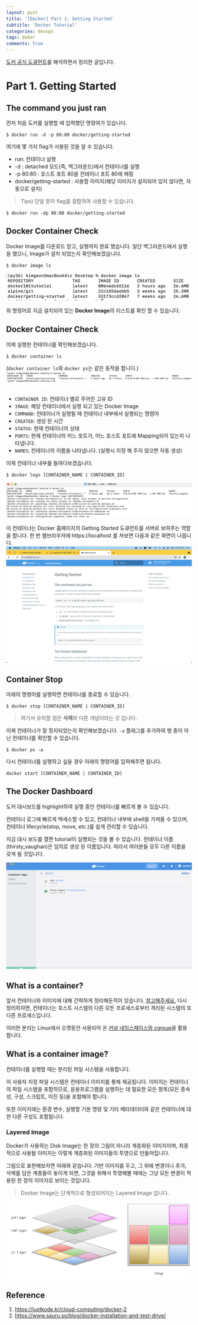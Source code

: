 ```yaml
---
layout: post
title: '[Docker] Part 1: Getting Started'
subtitle: 'Docker Tutorial'
categories: devops
tags: doker
comments: true
---
```



[도커 공식 도큐먼트](https://docs.docker.com/get-started/)를 해석하면서 정리한 글입니다.

# Part 1. Getting Started

## The command you just ran

먼저 처음 도커를 실행할 때 입력했던 명령여가 있습니다.
```vim
$ docker run -d -p 80:80 docker/getting-started
```
여기에 몇 가지 flag가 사용된 것을 알 수 있습니다.
- run: 컨테이너 실행
- -d : detached 모드(즉, 백그라운드)에서 컨테이너를 실행
- -p 80:80 : 호스트 포트 80을 컨테이너 포트 80에 매핑
- docker/getting-started : 사용할 이미지(해당 이미지가 설치되어 있지 않다면, 자동으로 설치)

> Tips) 단일 문자 flag를 결합하여 사용할 수 있습니다.
```vim
$ docker run -dp 80:80 docker/getting-started
```

## Docker Container Check
Docker Image를 다운로드 받고, 실행까지 완료 했습니다. 일단 백그라운드에서 실행을 했으니, Image가 설치 되었는지 확인해보겠습니다.
```vim
$ docker image ls
```
![img](/assets/img/docker/docker_image_ls.png)

위 명령어로 지금 설치되어 있는 **Docker Image**의 리스트를 확인 할 수 있습니다.


## Docker Container Check

이제 실행한 컨테이너를 확인해보겠습니다.
```vim
$ docker container ls
```
(`docker container ls`와 `docker ps`는 같은 동작을 합니다.)
![img](/assets/img/docker/docker_ps.png)

- `CONTAINER ID`: 컨테이너 별로 주어진 고유 ID
- `IMAGE`: 해당 컨테이너에서 실행 되고 있는 Docker Image
- `COMMAND`: 컨테이너가 실행될 때 컨테이너 내부에서 실행되는 명령어
- `CREATED`: 생성 된 시간
- `STATUS`: 현재 컨테이너의 상태
- `PORTS`: 현재 컨테이너의 어느 포트가, 어느 호스트 포트에 Mapping되어 있는지 나타냅니다.
- `NAMES`: 컨테이너의 이름을 나타냅니다. (실행시 지정 해 주지 않으면 자동 생성)

이제 컨테이너 내부를 들여다보겠습니다.
```vim
$ docker logs [CONTAINER_NAME | CONTAINER_ID]
```
![img](/assets/img/docker/docker_logs.png)

이 컨테이너는 Docker 홈페이지의 Getting Started 도큐먼트를 서버로 보여주는 역할을 합니다. 한 번 웹브라우저에 https://localhost 를 쳐보면 다음과 같은 화면이 나옵니다.
![img](/assets/img/docker/localhost.png)

## Container Stop
아래의 명령어를 실행하면 컨테이너를 종료할 수 있습니다.
```vim
$ docker stop [CONTAINER_NAME | CONTAINER_ID]
```
> 여기서 유의할 점은 **삭제**와 다른 개념이라는 것 입니다.

이제 컨테이너가 잘 정지되었는지 확인해보겠습니다. `-a` 플래그를 추가하여 행 중이 아닌 컨테이너를 확인할 수 있습니다.
```vim
$ docker ps -a
```

다시 컨테이너를 실행하고 싶을 경우 아래의 명령어를 입력해주면 됩니다.
``` vim
docker start [CONTAINER_NAME | CONTAINER_ID]
```



## The Docker Dashboard
도커 대시보드를 highlight하여 실행 중인 컨테이너를 빠르게 볼 수 있습니다.

컨테이너 로그에 빠르게 액세스할 수 있고, 컨테이너 내부에 shell을 가져올 수 있으며, 컨테이너 lifecycle(stop, move, etc.)를 쉽게 관리할 수 있습니다.

지금 대시 보드를 열면 tutorial이 실행되는 것을 볼 수 있습니다. 컨테이너 이름(thirsty_vaughan)은 임의로 생성 된 이름입니다. 따라서 여러분들 모두 다른 이름을 갖게 될 것입니다.

![img](/assets/img/docker/docker_start2.png)

## What is a container?
앞서 컨테이너와 이미지에 대해 간략하게 정리해둔적이 있습니다.
[참고해주세요.](https://geonkimdcu.github.io/devops/2020/12/30/docker-start/)
다시 정리하자면, 컨테이너는 호스트 시스템의 다른 모든 프로세스로부터 격리된 시스템의 또 다른 프로세스입니다.

이러한 분리는 Linux에서 오랫동안 사용되어 온 [커널 네임스페이스와 cgroup](https://medium.com/@saschagrunert/demystifying-containers-part-i-kernel-space-2c53d6979504)을 활용합니다.

## What is a container image?
컨테이너를 실행할 때는 분리된 파일 시스템을 사용합니다.

 이 사용자 지정 파일 시스템은 컨테이너 이미지를 통해 제공됩니다. 이미지는 컨테이너의 파일 시스템을 포함하므로, 응용프로그램을 실행하는 데 필요한 모든 항목(모든 종속성, 구성, 스크립트, 이진 등)을 포함해야 합니다. 
 
 또한 이미지에는 환경 변수, 실행할 기본 명령 및 기타 메타데이터와 같은 컨테이너에 대한 다른 구성도 포함됩니다.

 ### Layered Image
 
 Docker가 사용하는 Disk Image는 한 장의 그림이 아니라 계층화된 이미지이며, 최종적으로 사용될 이미지는 이렇게 계층화된 이미지들의 투영으로 만들어집니다. 
 
 그림으로 표현해보자면 아래와 같습니다.
 기반 이미지를 두고, 그 위에 변경이나 추가, 삭제를 담은 계층들이 놓이게 되면, 그것을 위해서 투영해볼 때에는 그냥 모든 변경이 적용된 한 장의 이미지로 보이는 것입니다.

 > Docker Image는 단계적으로 형성되어지는 Layered Image 입니다.

![img](/assets/img/docker/docker-layered-image.png)



## Reference
1. https://justkode.kr/cloud-computing/docker-2
2. https://www.sauru.so/blog/docker-installation-and-test-drive/